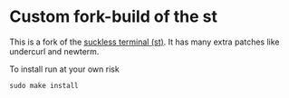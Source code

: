 # Custom fork-build of the st

This is a fork of the [suckless terminal (st)](https://st.suckless.org/). It
has many extra patches like undercurl and newterm.

To install run at your own risk

`sudo make install`

